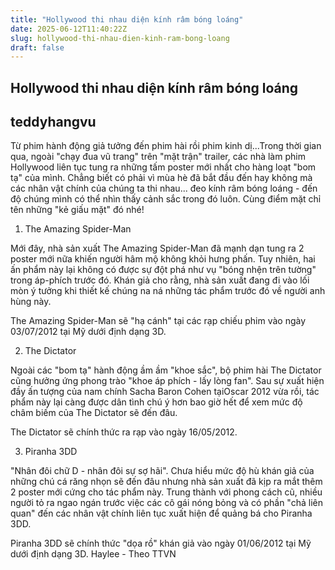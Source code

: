 ```yaml
---
title: "Hollywood thi nhau diện kính râm bóng loáng"
date: 2025-06-12T11:40:22Z
slug: hollywood-thi-nhau-dien-kinh-ram-bong-loang
draft: false
---
```


## Hollywood thi nhau diện kính râm bóng loáng

## teddyhangvu

Từ phim hành động giả tưởng đến phim hài rồi phim kinh dị...Trong thời gian qua, ngoài "chạy đua vũ trang" trên "mặt trận" trailer, các nhà làm phim Hollywood liên tục tung ra những tấm poster mới nhất cho hàng loạt "bom tạ" của mình. Chẳng biết có phải vì mùa hè đã bắt đầu đến hay không mà các nhân vật chính của chúng ta thi nhau... đeo kính râm bóng loáng - đến độ chúng mình có thể nhìn thấy cảnh sắc trong đó luôn. Cùng điểm mặt chỉ tên những "kẻ giấu mặt" đó nhé!
1. The Amazing Spider-Man


Mới đây, nhà sản xuất The Amazing Spider-Man đã mạnh dạn tung ra 2 poster mới nữa khiến người hâm mộ không khỏi hưng phấn. Tuy nhiên, hai ấn phẩm này lại không có được sự đột phá như vụ "bóng nhện trên tường" trong áp-phích trước đó. Khán giả cho rằng, nhà sản xuất đang đi vào lối mòn ý tưởng khi thiết kế chúng na ná những tác phẩm trước đó về người anh hùng này.


The Amazing Spider-Man sẽ "hạ cánh" tại các rạp chiếu phim vào ngày 03/07/2012 tại Mỹ dưới định dạng 3D.

2. The Dictator


Ngoài các "bom tạ" hành động ầm ầm "khoe sắc", bộ phim hài The Dictator cũng hưởng ứng phong trào "khoe áp phích - lấy lòng fan". Sau sự xuất hiện đầy ấn tượng của nam chính Sacha Baron Cohen tạiOscar 2012 vừa rồi, tác phẩm này lại càng được dân tình chú ý hơn bao giờ hết để xem mức độ châm biếm của The Dictator sẽ đến đâu.


The Dictator sẽ chính thức ra rạp vào ngày 16/05/2012.

3. Piranha 3DD


"Nhân đôi chữ D - nhân đôi sự sợ hãi". Chưa hiểu mức độ hù khán giả của những chú cá răng nhọn sẽ đến đâu nhưng nhà sản xuất đã kịp ra mắt thêm 2 poster mới cứng cho tác phẩm này. Trung thành với phong cách cũ, nhiều người tỏ ra ngao ngán trước việc các cô gái nóng bỏng và có phần "chả liên quan" đến các nhân vật chính liên tục xuất hiện để quảng bá cho Piranha 3DD.


Piranha 3DD sẽ chính thức "dọa rồ" khán giả vào ngày 01/06/2012 tại Mỹ dưới định dạng 3D. Haylee - Theo TTVN